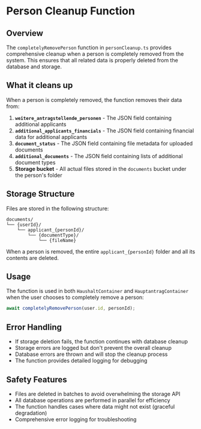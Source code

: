 # Person Cleanup Function

## Overview

The `completelyRemovePerson` function in `personCleanup.ts` provides comprehensive cleanup when a person is completely removed from the system. This ensures that all related data is properly deleted from the database and storage.

## What it cleans up

When a person is completely removed, the function removes their data from:

1. **`weitere_antragstellende_personen`** - The JSON field containing additional applicants
2. **`additional_applicants_financials`** - The JSON field containing financial data for additional applicants
3. **`document_status`** - The JSON field containing file metadata for uploaded documents
4. **`additional_documents`** - The JSON field containing lists of additional document types
5. **Storage bucket** - All actual files stored in the `documents` bucket under the person's folder

## Storage Structure

Files are stored in the following structure:
```
documents/
└── {userId}/
    └── applicant_{personId}/
        └── {documentType}/
            └── {fileName}
```

When a person is removed, the entire `applicant_{personId}` folder and all its contents are deleted.

## Usage

The function is used in both `HaushaltContainer` and `HauptantragContainer` when the user chooses to completely remove a person:

```typescript
await completelyRemovePerson(user.id, personId);
```

## Error Handling

- If storage deletion fails, the function continues with database cleanup
- Storage errors are logged but don't prevent the overall cleanup
- Database errors are thrown and will stop the cleanup process
- The function provides detailed logging for debugging

## Safety Features

- Files are deleted in batches to avoid overwhelming the storage API
- All database operations are performed in parallel for efficiency
- The function handles cases where data might not exist (graceful degradation)
- Comprehensive error logging for troubleshooting 
